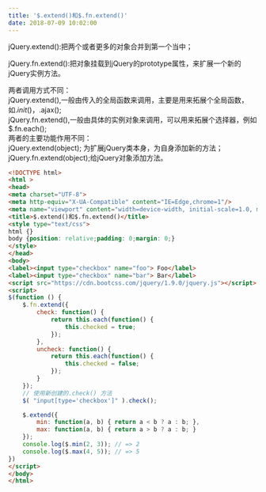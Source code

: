 ```yaml
---
title: '$.extend()和$.fn.extend()'
date: 2018-07-09 10:02:00
---   
```

jQuery.extend():把两个或者更多的对象合并到第一个当中；

jQuery.fn.extend():把对象挂载到jQuery的prototype属性，来扩展一个新的jQuery实例方法。

两者调用方式不同：  
jQuery.extend(),一般由传入的全局函数来调用，主要是用来拓展个全局函数，如$.init()，$.ajax();  
jQuery.fn.extend(),一般由具体的实例对象来调用，可以用来拓展个选择器，例如$.fn.each();  
两者的主要功能作用不同：  
jQuery.extend(object); 为扩展jQuery类本身，为自身添加新的方法；  
jQuery.fn.extend(object);给jQuery对象添加方法。
  

```html
<!DOCTYPE html>
<html >
<head>
<meta charset="UTF-8">   
<meta http-equiv="X-UA-Compatible" content="IE=Edge,chrome=1"/>  
<meta name="viewport" content="width=device-width, initial-scale=1.0, minimum-scale=1.0, maximum-scale=1.0, user-scalable=no" />       
<title>$.extend()和$.fn.extend()</title>
<style type="text/css">
html {}
body {position: relative;padding: 0;margin: 0;}
</style>
</head>
<body>
<label><input type="checkbox" name="foo"> Foo</label>
<label><input type="checkbox" name="bar"> Bar</label>
<script src="https://cdn.bootcss.com/jquery/1.9.0/jquery.js"></script>
<script>
$(function () { 
    $.fn.extend({
        check: function() {
            return this.each(function() {
                this.checked = true;
            });
        },
        uncheck: function() {
            return this.each(function() {
                this.checked = false;
            });
        }
    });
    // 使用新创建的.check() 方法
    $( "input[type='checkbox']" ).check();

    $.extend({
        min: function(a, b) { return a < b ? a : b; },
        max: function(a, b) { return a > b ? a : b; }
    });
    console.log($.min(2, 3)); // => 2
    console.log($.max(4, 5)); // => 5
})
</script>
</body>
</html>
```